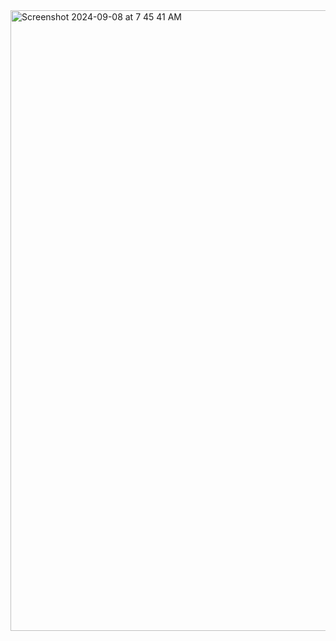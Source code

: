 <img width="993" alt="Screenshot 2024-09-08 at 7 45 41 AM" src="https://github.com/user-attachments/assets/fd44afa9-0ce9-46fc-b565-a4faef021276">
